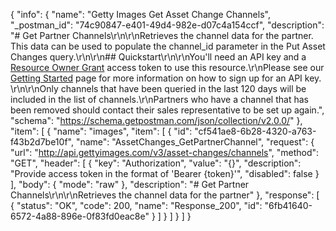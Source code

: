 {
  "info": {
    "name": "Getty Images Get Asset Change Channels",
    "_postman_id": "74c90847-e401-49d4-982e-d07c4a154ccf",
    "description": "# Get Partner Channels\r\n\r\nRetrieves the channel data for the partner. This data can be used to populate the channel_id parameter in the Put Asset Changes query.\r\n\r\n##  Quickstart\r\n\r\nYou'll need an API key and a [Resource Owner Grant](http://developers.gettyimages.com/en/authorization-faq.html) access token to use this resource.\r\nPlease see our [Getting Started](http://developers.gettyimages.com/en/getting-started.html) page for more information on how to sign up for an API key. \r\n\r\nOnly channels that have been queried in the last 120 days will be included in the list of channels.\r\nPartners who have a channel that has been removed should contact their sales representative to be set up again.",
    "schema": "https://schema.getpostman.com/json/collection/v2.0.0/"
  },
  "item": [
    {
      "name": "images",
      "item": [
        {
          "id": "cf541ae8-6b28-4320-a763-f43b2d7be10f",
          "name": "AssetChanges_GetPartnerChannel",
          "request": {
            "url": "http://api.gettyimages.com/v3/asset-changes/channels",
            "method": "GET",
            "header": [
              {
                "key": "Authorization",
                "value": "{}",
                "description": "Provide access token in the format of 'Bearer {token}'",
                "disabled": false
              }
            ],
            "body": {
              "mode": "raw"
            },
            "description": "# Get Partner Channels\r\n\r\nRetrieves the channel data for the partner"
          },
          "response": [
            {
              "status": "OK",
              "code": 200,
              "name": "Response_200",
              "id": "6fb41640-6572-4a88-896e-0f83fd0eac8e"
            }
          ]
        }
      ]
    }
  ]
}